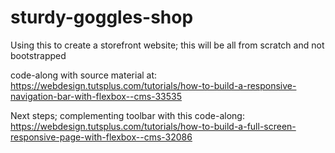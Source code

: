 # sturdy-goggles-shop

Using this to create a storefront website; this will be all from scratch and not bootstrapped

code-along with source material at: https://webdesign.tutsplus.com/tutorials/how-to-build-a-responsive-navigation-bar-with-flexbox--cms-33535

Next steps; complementing toolbar with this code-along: https://webdesign.tutsplus.com/tutorials/how-to-build-a-full-screen-responsive-page-with-flexbox--cms-32086
